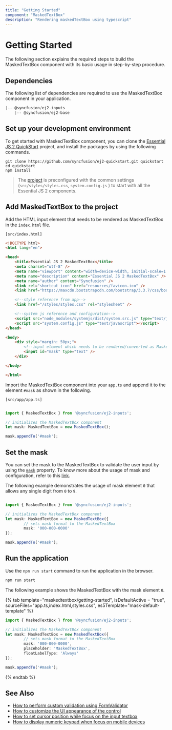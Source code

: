 ```yaml
---
title: "Getting Started"
component: "MaskedTextBox"
description: "Rendering maskedTextBox using typescript"
---
```


# Getting Started

The following section explains the required steps to build the
MaskedTextBox component with its basic usage in step-by-step procedure.

## Dependencies

The following list of dependencies are required to use the MaskedTextBox component in your application.

```javascript
|-- @syncfusion/ej2-inputs
    |-- @syncfusion/ej2-base
```

## Set up your development environment

To get started with MaskedTextBox component, you can clone the
[Essential JS 2 QuickStart](https://github.com/syncfusion/ej2-quickstart.git) project, and
install the packages by using the following commands.

```shell
git clone https://github.com/syncfusion/ej2-quickstart.git quickstart
cd quickstart
npm install
```

> The [project](https://github.com/syncfusion/ej2-quickstart.git) is preconfigured with the common
settings (`src/styles/styles.css`, `system.config.js` ) to start
with all the Essential JS 2 components.

## Add MaskedTextBox to the project

Add the HTML input element that needs to be rendered as MaskedTextBox in the `index.html` file.

`[src/index.html]`

```html
<!DOCTYPE html>
<html lang="en">

<head>
    <title>Essential JS 2 MaskedTextBox</title>
    <meta charset="utf-8" />
    <meta name="viewport" content="width=device-width, initial-scale=1.0, user-scalable=no" />
    <meta name="description" content="Essential JS 2 MaskedTextBox" />
    <meta name="author" content="Syncfusion" />
    <link rel="shortcut icon" href="resources/favicon.ico" />
    <link href="https://maxcdn.bootstrapcdn.com/bootstrap/3.3.7/css/bootstrap.min.css" rel="stylesheet" />

    <!--style reference from app-->
    <link href="/styles/styles.css" rel="stylesheet" />

    <!--system js reference and configuration-->
    <script src="node_modules/systemjs/dist/system.src.js" type="text/javascript"></script>
    <script src="system.config.js" type="text/javascript"></script>
</head>

<body>
    <div style="margin: 50px;">
        <!--input element which needs to be rendered/converted as MaskedTextBox-->
        <input id="mask" type="text" />
    </div>

</body>

</html>

```

Import the MaskedTextBox component into your `app.ts` and append it to the element `#mask` as shown in the following.

`[src/app/app.ts]`

```typescript

import { MaskedTextBox } from '@syncfusion/ej2-inputs';

// initializes the MaskedTextBox component
let mask: MaskedTextBox = new MaskedTextBox();

mask.appendTo('#mask');

```

## Set the mask

You can set the mask to the MaskedTextBox to validate the user input by using the [`mask`](../api/maskedtextbox#mask) property. To know more about
the usage of mask and configuration, refer to this [link](./mask-configuration/).

The following example demonstrates the usage of mask element `0` that allows any single digit from `0` to `9`.

```typescript

import { MaskedTextBox } from '@syncfusion/ej2-inputs';

// initializes the MaskedTextBox component
let mask: MaskedTextBox = new MaskedTextBox({
        // sets mask format to the MaskedTextBox
        mask: '000-000-0000'
});

mask.appendTo('#mask');

```

## Run the application

Use the `npm run start` command to run the application in the browser.

```cmd
npm run start
```

The following example shows the MaskedTextBox with the mask element `0`.

{% tab template="maskedtextbox/getting-started", isDefaultActive = "true", sourceFiles="app.ts,index.html,styles.css", es5Template="mask-default-template" %}

```typescript
import { MaskedTextBox } from '@syncfusion/ej2-inputs';

// initializes the MaskedTextBox component
let mask: MaskedTextBox = new MaskedTextBox({
        // sets mask format to the MaskedTextBox
        mask: '000-000-0000',
        placeholder: 'MaskedTextBox',
        floatLabelType: 'Always'
});

mask.appendTo('#mask');
```

{% endtab %}

## See Also

* [How to perform custom validation using FormValidator](./how-to/perform-custom-validation-using-form-validator/)
* [How to customize the UI appearance of the control](./how-to/customize-the-ui-appearance-of-the-control/)
* [How to set cursor position while focus on the input textbox](./how-to/set-cursor-position-while-focus-on-the-input-textbox/)
* [How to display numeric keypad when focus on mobile devices](./how-to/display-numeric-keypad-when-focus-on-mobile-devices/)
